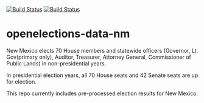 [![Build Status](https://github.com/openelections/openelections-data-nm/actions/workflows/data_tests.yml/badge.svg?branch=master)](https://github.com/openelections/openelections-data-nm/actions)
[![Build Status](https://github.com/openelections/openelections-data-nm/actions/workflows/format_tests.yml/badge.svg?branch=master)](https://github.com/openelections/openelections-data-nm/actions)

# openelections-data-nm
New Mexico elects 70 House members and statewide officers (Governor, Lt. Gov(primary only), Auditor, Treasurer, Attorney General, Commissioner of Public Lands) in non-presidential years.

In presidential election years, all 70 House seats and 42 Senate seats are up for election.

This repo currently includes pre-processed election results for New Mexico.
